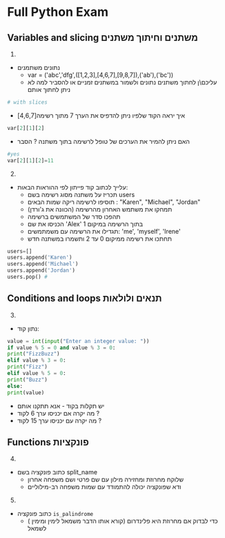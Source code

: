 # Full Python Exam

## Variables and slicing  משתנים וחיתוך משתנים
1.
- נתונים משתמנים
  - var = ('abc','dfg',([1,2,3],[4,6,7],[9,8,7]),('ab'),('bc'))
  - עליכם\ן לחתוך משתנים נתונים ולשמור במשתנים זמניים או להסביר למה לא ניתן לחתוך אותם
```py
# with slices
```
  -  איך יראה הקוד שלפיו ניתן להדפיס את הערך 7 מתוך רשימה[4,6,7]
```py
var[2][1][2]
```
  - האם ניתן להמיר את הערכים של טופל לרשימה בתוך משתנה ? הסבר
```py
#yes
var[2][1][2]=11
```

2.
- עלייך לכתוב קוד פייתון לפי ההוראות הבאות: 
  -  תכריז על משתנה מסוג רשימה בשם users
  -  תוסיפו לרשימה ריקה שמות הבאים : "Karen", "Michael", "Jordan"
  -  תמחקו את משתמש האחרון מהרשימה (הכוונה את ג'ורדן)
  -  תהפכו סדר של המשתמשים ברשימה
  -  הכניסו את שם 'Alex' בתוך הרשימה  במיקום 1
  -  תגדילו את הרשימה עם משמתמשים: 'me', 'myself', 'Irene'
  -  תחתכו את רשימה ממיקום 0 עד 2 ותשמרו במשתנה חדש

```py
users=[]
users.append('Karen')
users.append('Michael')
users.append('Jordan')
users.pop() #

```

## Conditions and loops  תנאים ולולאות
3.
- נתון קוד:
```py
value = int(input("Enter an integer value: "))
if value % 5 = 0 and value % 3 = 0:
print("FizzBuzz")
elif value % 3 = 0:
print("Fizz")
elif value % 5 = 0:
print("Buzz")
else:
print(value)
```
 - יש תקלות בקוד - אנא תתקנו אותם
 - מה יקרה אם יכניסו ערך 6 לקוד ? 
 - מה יקרה עם יכניסו ערך 15 לקוד ?


## Functions  פונקציות
4.
-  כתוב פונקציה בשם  split_name 
   - שלוקח מחרוזת ומחזירה מילון עם שם פרטי ושם משפחה אחרון
   - ודא שפונקציה יכולה להתמודד עם שמות משפחה רב-מילוליים

5.
- כתוב פונקציה `is_palindrome` 
  - ( כדי לבדוק אם מחרוזת היא פלינדרום (קורא אותו  הדבר משמאל לימין ומימין לשמאל





